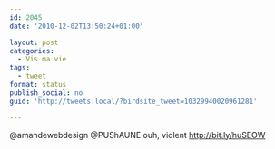 ```yaml
---
id: 2045
date: '2010-12-02T13:50:24+01:00'

layout: post
categories:
  - Vis ma vie
tags:
  - tweet
format: status
publish_social: no
guid: 'http://tweets.local/?birdsite_tweet=10329940020961281'

---
```


@amandewebdesign @PUShAUNE ouh, violent http://bit.ly/huSEOW